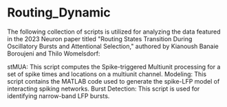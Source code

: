 # Routing_Dynamic
The following collection of scripts is utilized for analyzing the data featured in the 2023 Neuron paper titled "Routing States Transition During Oscillatory Bursts and Attentional Selection," authored by Kianoush Banaie Boroujeni and Thilo Womelsdorf:

stMUA: This script computes the Spike-triggered Multiunit processing for a set of spike times and locations on a multiunit channel.
Modeling: This script contains the MATLAB code used to generate the spike-LFP model of interacting spiking networks.
Burst Detection: This script is used for identifying narrow-band LFP bursts.



